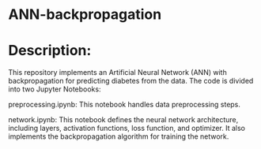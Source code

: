 # ANN-backpropagation

# Description:

This repository implements an Artificial Neural Network (ANN) with backpropagation for predicting diabetes from the data. The code is divided into two Jupyter Notebooks:

preprocessing.ipynb: This notebook handles data preprocessing steps.

network.ipynb: This notebook defines the neural network architecture, including layers, activation functions, loss function, and optimizer. It also implements the backpropagation algorithm for training the network.
